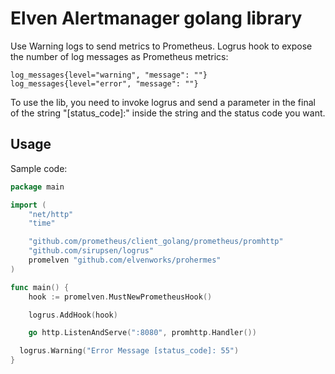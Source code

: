 # Elven Alertmanager golang library
Use Warning logs to send metrics to Prometheus.
Logrus hook to expose the number of log messages as Prometheus metrics:

```
log_messages{level="warning", "message": ""}
log_messages{level="error", "message": ""}
```

To use the lib, you need to invoke logrus and send a parameter in the final of the string "[status_code]:" inside the string and the status code you want.

## Usage

Sample code:
```go
package main

import (
	"net/http"
	"time"

	"github.com/prometheus/client_golang/prometheus/promhttp"
	"github.com/sirupsen/logrus"
	promelven "github.com/elvenworks/prohermes"
)

func main() {
	hook := promelven.MustNewPrometheusHook()

	logrus.AddHook(hook)

	go http.ListenAndServe(":8080", promhttp.Handler())

  logrus.Warning("Error Message [status_code]: 55")
}
```